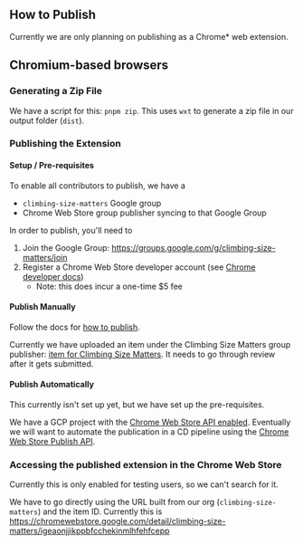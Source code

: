 ## How to Publish

Currently we are only planning on publishing as a Chrome* web extension.

## Chromium-based browsers

### Generating a Zip File

We have a script for this: `pnpm zip`. This uses `wxt` to generate a zip file in our
output folder (`dist`).

### Publishing the Extension

#### Setup / Pre-requisites

To enable all contributors to publish, we have a
- `climbing-size-matters` Google group
- Chrome Web Store group publisher syncing to that Google Group

In order to publish, you'll need to
1. Join the Google Group: https://groups.google.com/g/climbing-size-matters/join
2. Register a Chrome Web Store developer account (see [Chrome developer docs](https://developer.chrome.com/docs/webstore/register))
    - Note: this does incur a one-time $5 fee

#### Publish Manually
Follow the docs for [how to publish](https://developer.chrome.com/docs/webstore/publish).

Currently we have uploaded an item under the Climbing Size Matters group publisher:
[item for Climbing Size Matters](https://chrome.google.com/webstore/devconsole/15d04cac-676d-48b9-a97d-9d57e9a55cbf/igeaonjjikppbfcchekinmlhfehfcepp/edit/status).
It needs to go through review after it gets submitted.

#### Publish Automatically
This currently isn't set up yet, but we have set up the pre-requisites.

We have a GCP project with the [Chrome Web Store API enabled](https://console.cloud.google.com/apis/api/chromewebstore.googleapis.com/metrics?project=climbing-size-matters).
Eventually we will want to automate the publication in a CD pipeline using the
[Chrome Web Store Publish API](https://developer.chrome.com/docs/webstore/using-api).

### Accessing the published extension in the Chrome Web Store

Currently this is only enabled for testing users, so we can't search for it.

We have to go directly using the URL built from our org (`climbing-size-matters`) and
the item ID. Currently this is https://chromewebstore.google.com/detail/climbing-size-matters/igeaonjjikppbfcchekinmlhfehfcepp
